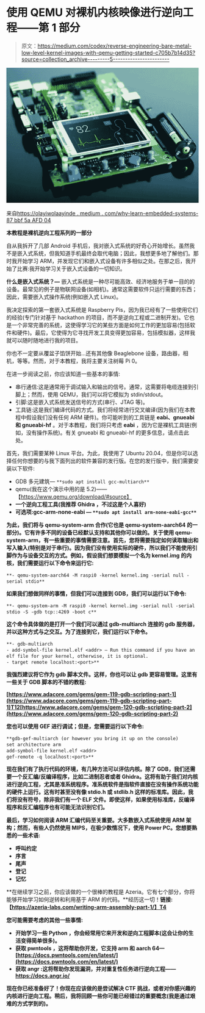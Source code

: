 # 使用 QEMU 对裸机内核映像进行逆向工程——第 1 部分

> 原文：<https://medium.com/codex/reverse-engineering-bare-metal-low-level-kernel-images-with-qemu-getting-started-c705b7b14d35?source=collection_archive---------5----------------------->

![](img/7f9214a2e91cf1787aba6018760392c0.png)

来自[https://olayiwolaayinde . medium . com/why-learn-embedded-systems-87 bbf 5a AFD 04](https://olayiwolaayinde.medium.com/why-learn-embedded-systems-87bbf5aafd04)

**本教程是裸机逆向工程系列的一部分**

自从我拆开了几部 Android 手机后，我对嵌入式系统的好奇心开始增长。虽然我不是嵌入式系统，但我知道手机最终会取代电脑；因此，我想更多地了解他们。那时我开始学习 ARM，并发现它们和嵌入式设备有许多相似之处。在那之后，我开始了比赛:我开始学习关于嵌入式设备的一切知识。

**什么是嵌入式系统？—** 嵌入式系统是一种尽可能高效、经济地服务于单一目的的设备。最常见的例子是物联网设备(如相机)。通常这需要软件只运行需要的东西；因此，需要嵌入式操作系统(例如嵌入式 Linux)。

我决定探索的第一套嵌入式系统是 Raspberry Pis，因为我已经有了一些使用它们的经验(专门针对基于 hackathon 的项目，而不是逆向工程或二进制开发)。它也是一个非常完善的系统，这使得学习它的某些方面是如何工作的更加容易(包括软件和硬件)。最后，它使得为它寻找开发工具变得更加容易，包括模拟器，这样我就可以随时随地进行我的项目。

你也不一定要从覆盆子馅饼开始...还有其他像 Beaglebone 设备，路由器，相机，等等。然而，对于本教程，我将主要关注树莓 Pi 0。

在进一步阅读之前，你应该知道一些基本的事情:

*   串行通信:这是通常用于调试输入和输出的信号。通常，这需要将电缆连接到引脚上；然而，使用 QEMU，我们可以将它模拟为 stdin/stdout。
*   引脚:这是嵌入式系统发送信号的方式(串行、JTAG 等)。
*   工具链:这是我们编译代码的方式。我们将经常进行交叉编译(因为我们在本教程中假设我们没有任何 ARM 硬件)。你可能听到的工具链是 **eabi、gnueabi 和 gnueabi-hf** 。对于本教程，我们将只考虑 **eabi** ，因为它是裸机工具链(例如，没有操作系统)。有关 gnueabi 和 gnueabi-hf 的更多信息，请点击此处。

首先，我们需要某种 Linux 平台。为此，我使用了 Ubuntu 20.04，但是你可以选择任何你想要的与我下面列出的软件兼容的发行版。在您的发行版中，我们需要安装以下软件:

*   GDB 多元建筑— `**sudo apt install gcc-multiarch**`
*   qemu(我在这个演示中用的是 5.2)——【https://www.qemu.org/download/#source】
*   **一个逆向工程工具(我推荐 **Ghidra** ，不过这是个人喜好)**
*   **可选项:gcc-arm-none-eabi — `**sudo apt install arm-none-eabi-gcc**`**

**为此，我们将与 qemu-system-arm 合作(它也是 qemu-system-aarch64 的一部分)。它有许多不同的设备已经默认支持和其他你可以做的。关于使用 qemu-system-arm，有一些重要的事情需要注意。首先，您将需要指定如何读取输出和写入输入(特别是对于串行)。因为我们没有使用实际的硬件，所以我们不能使用引脚作为与设备交互的方式。例如，假设我们想要模拟一个名为 **kernel.img** 的内核，我们需要运行以下命令来运行它:**

```
**- qemu-system-aarch64 -M raspi0 -kernel kernel.img -serial null -serial stdio**
```

**如果我们想做同样的事情，但我们可以连接到 GDB，我们可以运行以下命令:**

```
**- qemu-system-arm -M raspi0 -kernel kernel.img -serial null -serial stdio -S -gdb tcp::4269 -boot c**
```

**这个命令具体做的是打开一个我们可以通过 gdb-multiarch 连接的 gdb 服务器，并以这种方式与之交互。为了连接到它，我们运行以下命令。**

```
**- gdb-multiarch
- add-symbol-file kernel.elf <addr> — Run this command if you have an elf file for your kernel, otherwise, it is optional. 
- target remote localhost:<port>**
```

**我强烈建议将它作为 gdb 脚本文件。这样，你也可以让 gdb 更容易管理。这里有一些关于 GDB 脚本的不错的教程:**

**[https://www.adacore.com/gems/gem-119-gdb-scripting-part-1](https://www.adacore.com/gems/gem-119-gdb-scripting-part-1)T12[https://www.adacore.com/gems/gem-120-gdb-scripting-part-2](https://www.adacore.com/gems/gem-120-gdb-scripting-part-2)**

**您也可以使用 GEF 进行调试；但是，您需要运行以下命令:**

```
**gdb-gef-multiarch (or however you bring it up on the console)
set architecture arm 
add-symbol-file kernel.elf <addr>
gef-remote -q localhost:<port>**
```

**现在我们有了执行代码的环境，有几种方法可以评估内核。除了 GDB，我们还需要一个反汇编/反编译程序，比如二进制忍者或者 Ghidra。这将有助于我们对内核进行逆向工程，尤其是准系统程序。准系统软件是指软件直接在没有操作系统功能的硬件上运行。这有时甚至没有像 **stdio.h 或 stdlib.h** 这样的标准库。因此，我们将没有符号，除非我们有一个 ELF 文件。即使这样，如果使用标准库，反编译程序和反汇编程序也有可能无法识别它们。**

**最后，学习如何阅读 ARM 汇编代码至关重要。大多数嵌入式系统使用 ARM 架构；然而，有些人仍然使用 MIPS，在极少数情况下，使用 Power PC。您想要熟悉的一些术语:**

*   **呼叫约定**
*   **序言**
*   **尾声**
*   **登记**
*   **记忆**

**在继续学习之前，你应该做的一个很棒的教程是 Azeria。它有七个部分，你将能够开始学习如何逆转和利用基于 ARM 的代码。**经历这一切！**链接:【https://azeria-labs.com/writing-arm-assembly-part-1/】T4**

**您可能需要考虑的其他一些事情:**

*   **开始学习一些 **Python** ，你会经常用它来开发和逆向工程脚本(这会让你的生活变得简单很多)。**
*   **获取 **pwntools** ，这将帮助你开发，它支持 arm 和 aarch 64—[https://docs.pwntools.com/en/latest/](https://docs.pwntools.com/en/latest/)**
*   **获取 **angr** :这将帮助你发现漏洞，并对重复性任务进行逆向工程——https://docs.angr.io/**

**现在你已经准备好了！你现在应该做的是尝试解决 CTF 挑战，或者对你感兴趣的内核进行逆向工程。稍后，我将回顾一些你可能已经错过的重要概念(我是通过艰难的方式学到的)。**